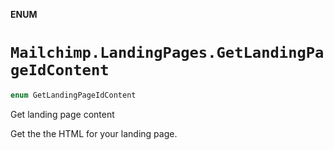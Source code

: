**ENUM**

# `Mailchimp.LandingPages.GetLandingPageIdContent`

```swift
enum GetLandingPageIdContent
```

Get landing page content

Get the the HTML for your landing page.
